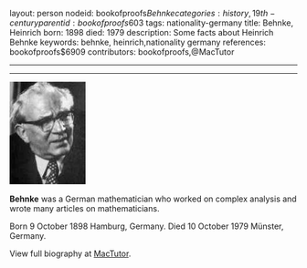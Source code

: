 layout: person
nodeid: bookofproofs$Behnke
categories: history,19th-century
parentid: bookofproofs$603
tags: nationality-germany
title: Behnke, Heinrich
born: 1898
died: 1979
description: Some facts about Heinrich Behnke
keywords: behnke, heinrich,nationality germany
references: bookofproofs$6909
contributors: bookofproofs,@MacTutor

---


---

![Behnke.jpg](https://github.com/bookofproofs/bookofproofs.github.io/blob/main/_sources/_assets/images/portraits/Behnke.jpg?raw=true)

**Behnke** was a German mathematician who worked on complex analysis and wrote many articles on mathematicians.

Born 9 October 1898 Hamburg, Germany. Died 10 October 1979 Münster, Germany.


View full biography at [MacTutor](https://mathshistory.st-andrews.ac.uk/Biographies/Behnke/).